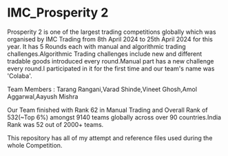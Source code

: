 # IMC_Prosperity 2 
Prosperity 2 is one of the largest trading competitions globally which was organised by IMC Trading from 8th April 2024 to 25th April 2024 for this year.
It has 5 Rounds each with manual and algorithmic trading challenges.Algorithmic Trading challenges include new and different tradable goods introduced every round.Manual part has a new challenge every round.I participated in it for the first time and our team's name was 'Colaba'.

Team Members : Tarang Rangani,Varad Shinde,Vineet Ghosh,Amol Aggarwal,Aayush Mishra

Our Team finished with Rank 62 in Manual Trading and Overall Rank of 532(~Top 6%) amongst 9140 teams globally across over 90 countries.India Rank was 52 out of 2000+ teams.

This repository has all of my attempt and reference files used during the whole Competition.

